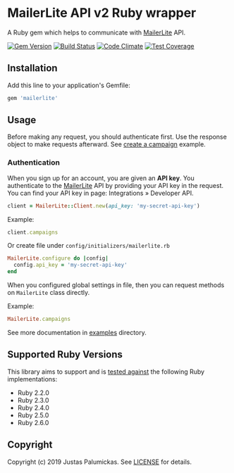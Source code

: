 # MailerLite API v2 Ruby wrapper

A Ruby gem which helps to communicate with [MailerLite][mailerlite] API.

[![Gem Version](https://img.shields.io/gem/v/mailerlite.svg?style=flat-square)][rubygems]
[![Build Status](https://img.shields.io/travis/jpalumickas/mailerlite-ruby.svg?style=flat-square)][travis]
[![Code Climate](https://img.shields.io/codeclimate/maintainability/jpalumickas/mailerlite-ruby.svg?style=flat-square)][codeclimate]
[![Test Coverage](https://img.shields.io/codeclimate/c/jpalumickas/mailerlite-ruby.svg?style=flat-square)][codeclimate_coverage]

## Installation

Add this line to your application's Gemfile:

```ruby
gem 'mailerlite'
```

## Usage

Before making any request, you should authenticate first. Use the response object to
make requests afterward.
See [create a campaign][create_a_campaign] example.

### Authentication

When you sign up for an account, you are given an **API key**. You authenticate to
the [MailerLite][mailerlite] API by providing your API key in the request.
You can find your API key in page: Integrations » Developer API.

```ruby
client = MailerLite::Client.new(api_key: 'my-secret-api-key')
```

Example:

```ruby
client.campaigns
```

Or create file under `config/initializers/mailerlite.rb`

```ruby
MailerLite.configure do |config|
  config.api_key = 'my-secret-api-key'
end
```

When you configured global settings in file, then you can request methods
on `MailerLite` class directly.

Example:

```ruby
MailerLite.campaigns
```

See more documentation in [examples][examples] directory.

## Supported Ruby Versions

This library aims to support and is [tested against][travis] the following Ruby
implementations:

* Ruby 2.2.0
* Ruby 2.3.0
* Ruby 2.4.0
* Ruby 2.5.0
* Ruby 2.6.0

## Copyright
Copyright (c) 2019 Justas Palumickas. See [LICENSE][license] for details.

[rubygems]: https://rubygems.org/gems/mailerlite
[travis]: https://travis-ci.org/jpalumickas/mailerlite-ruby
[codeclimate]: https://codeclimate.com/github/jpalumickas/mailerlite-ruby
[codeclimate_coverage]: https://codeclimate.com/github/jpalumickas/mailerlite-ruby/test_coverage

[license]: https://raw.githubusercontent.com/jpalumickas/mailerlite-ruby/master/LICENSE
[create_a_campaign]: https://raw.githubusercontent.com/jpalumickas/mailerlite-ruby/master/examples/create_campaign.md
[examples]: https://github.com/jpalumickas/mailerlite-ruby/tree/master/examples

[mailerlite]: https://www.mailerlite.com
